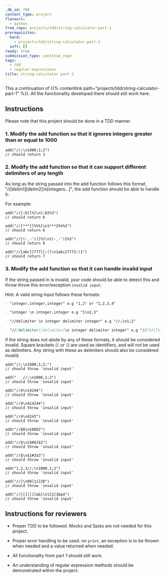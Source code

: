```yaml
---
_db_id: 780
content_type: project
flavours:
  - python
from_repo: projects/tdd/string-calculator-part-1
prerequisites:
  hard:
    - projects/tdd/string-calculator-part-1
  soft: []
ready: true
submission_type: continue_repo
tags:
  - tdd
  - regular-expressions
title: string-calculator part 2
---
```


This a continuation of {{% contentlink path="projects/tdd/string-calculator-part-1" %}}. All the functionality developed there should still work here.

## Instructions

Please note that this project should be done in a TDD manner.

### 1. Modify the add function so that it ignores integers greater than or equal to 1000

```
add("//;\n1000;1;2")
// should return 3
```

### 2. Modify the add function so that it can support different delimiters of any length

As long as the string passed into the add function follows this format, "//[delim1][delim2]\n[integers...]", the add function should be able to handle it:

For example:

```
add("//[:D][%]\n1:D2%3")
// should return 6

add("//[***][%%%]\n1***2%%%3")
// should return 6

add("//[(-_-')][%]\n1(-_-')2%3")
// should return 6

add("//[abc][777][:(]\n1abc27773:(1")
// should return 7

```

### 3. Modify the add function so that it can handle invalid input

If the string passed in is invalid, your code should be able to detect this and throw throw this error/exception `invalid input`.

Hint: A valid string input follows these formats:

```md
- "integer,integer,integer" e.g "1,2" or "1,2,3,4"

- "integer \n integer,integer e.g "1\n2,3"

- "//delimiter \n integer delimiter integer" e.g "//;\n1;2"

- "//[delimiter][delimiter]\n integer delimiter integer" e.g "//[\*][%]\n1\*2%3"
```

If the string does not abide by any of these formats, it should be considered invalid. Square brackets (`[` or `]`) are used as identifiers, and will not be used as delimiters. Any string with these as delimiters should also be considered invalid.

```
add("//;\n1000;1;2;")
// should throw 'invalid input'

add("   //;\n1000,1;2")
// should throw 'invalid input'

add("//4\n14244")
// should throw 'invalid input'

add("//4\n414244")
// should throw 'invalid input'

add("//4\n4243")
// should throw 'invalid input'

add("//88\n18882")
// should throw 'invalid input'

add("//$\n1$#$2$3")
// should throw 'invalid input'

add("//$\n$1#2$3")
// should throw 'invalid input'

add("1,2,3//;\n1000,1;2")
// should throw 'invalid input'

add("//]\n90]11]20")
// should throw 'invalid input'

add("//[[][[][&&]\n1[2[3&&4")
// should throw 'invalid input'

```

## Instructions for reviewers

- Proper TDD to be followed. Mocks and Spies are not needed for this project.

- Proper error handling to be used. no `print`, an exception is to be thrown when needed and a value returned when needed.

- All functionality from part 1 should still work.

- An understanding of regular expression methods should be demonstrated within the project.
